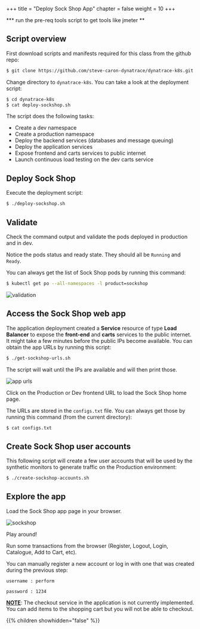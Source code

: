 +++
title = "Deploy Sock Shop App"
chapter = false
weight = 10
+++


*** run the pre-req tools script to get tools like jmeter **

## Script overview

First download scripts and manifests required for this class from the github repo:

```sh
$ git clone https://github.com/steve-caron-dynatrace/dynatrace-k8s.git
```

Change directory to `dynatrace-k8s`. You can take a look at the deployment script:
```sh
$ cd dynatrace-k8s
$ cat deploy-sockshop.sh
```

The script does the following tasks:
- Create a dev namespace
- Create a production namespace
- Deploy the backend services (databases and message queuing)
- Deploy the application services
- Expose frontend and carts services to public internet
- Launch continuous load testing on the dev carts service

## Deploy Sock Shop

Execute the deployment script:

```sh
$ ./deploy-sockshop.sh
```
## Validate

Check the command output and validate the pods deployed in production and in dev.

Notice the pods status and ready state. They should all be `Running` and `Ready`. 

You can always get the list of Sock Shop pods by running this command: 

```sh
$ kubectl get po --all-namespaces -l product=sockshop
```
![validation](/images/validate.png)

## Access the Sock Shop web app

The application deployment created a <b>Service</b> resource of type <b>Load Balancer</b> to expose the <b>front-end</b> and <b>carts</b> services to the public internet. It might take a few minutes before the public IPs become available.
You can obtain the app URLs by running this script:

```sh
$ ./get-sockshop-urls.sh
```
The script will wait until the IPs are available and will then print those. 

![app urls](/images/app_urls.png)

Click on the Production or Dev frontend URL to load the Sock Shop home page.

The URLs are stored in the `configs.txt` file. You can always get those by running this command (from the current directory):

```sh
$ cat configs.txt
```

## Create Sock Shop user accounts

This following script will create a few user accounts that will be used by the synthetic monitors to generate traffic on the Production environment:

```sh
$ ./create-sockshop-accounts.sh
```

## Explore the app

Load the Sock Shop app page in your browser.

![sockshop](/images/sockshop.png)

Play around! 

Run some transactions from the browser (Register, Logout, Login, Catalogue, Add to Cart, etc).

You can manually register a new account or log in with one that was created during the previous step:

`username : perform`

`password : 1234`

<b><u>NOTE</u></b>: The checkout service in the application is not currently implemented. You can add items to the shopping cart but you will not be able to checkout.

{{% children showhidden="false" %}}
